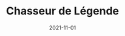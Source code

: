 ---
layout: default
modal-id: 3
date: 2021-11-01
title: Chasseur de Légende
imgCard: 2021-11-01-chasseur_de_legende.gif
videoYtb: https://www.youtube.com/embed/aee57hTYQ-M?si=3cvGnF7Ajm__5c2F
alt: projet chasseur de lengende
project-date: Novembre 2021
category: Illustration, Photoshop, Montage video
description: bla bla bla
---